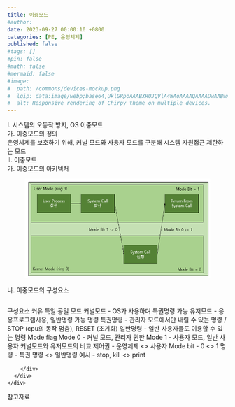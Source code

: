 ```yaml
---
title: 이중모드
#author: 
date: 2023-09-27 00:00:10 +0800
categories: [PE, 운영체제]
published: false
#tags: []
#pin: false
#math: false
#mermaid: false
#image:
#  path: /commons/devices-mockup.png
#  lqip: data:image/webp;base64,UklGRpoAAABXRUJQVlA4WAoAAAAQAAAADwAABwAAQUxQSDIAAAARL0AmbZurmr57yyIiqE8oiG0bejIYEQTgqiDA9vqnsUSI6H+oAERp2HZ65qP/VIAWAFZQOCBCAAAA8AEAnQEqEAAIAAVAfCWkAALp8sF8rgRgAP7o9FDvMCkMde9PK7euH5M1m6VWoDXf2FkP3BqV0ZYbO6NA/VFIAAAA
#  alt: Responsive rendering of Chirpy theme on multiple devices.
---
```


<div class="post-wrap">
  <div class="para">
    <div class="para-title">
      I. 시스템의 오동작 방지, OS 이중모드
    </div>
    <div class="para-cntnt">
      <div class="para">
        <div class="para-title">
          가. 이중모드의 정의
        </div>
        <div class="para-cntnt">
            운영체제를 보호하기 위해, 커널 모드와 사용자 모드를 구분해 시스템 자원접근 제한하는 모드
        </div>
      </div>
    </div>
  </div>
  
  <div class="para">
    <div class="para-title">
      II. 이중모드
    </div>
    <div class="para-cntnt">
      <div class="para">
        <div class="para-title">
          가. 이중모드의 아키텍처
        </div>
        <div class="para-cntnt">
          <figure class="post-figure">
            <img src="/assets/img/posts/이중모드.png" alt="이중모드">
<!--            <figcaption>Source: Unveiling the Metaverse: Exploring Emerging Trends, Multifaceted Perspectives, and Future Challenges</figcaption>-->
          </figure>
        </div>
      </div>
      <div class="para">
        <div class="para-title">
          나. 이중모드의 구성요소
        </div>
        <div class="para-cntnt">
          <table class="post-table">
          </table>
          구성요소 커유 특일 공일
  모드
    커널모드 - OS가 사용하며 특권명령 가능
    유저모드 - 응용프로그램사용, 일반명령 가능
  명령
    특권명령 - 관리자 모드에서만 내릴 수 있는 명령 / STOP (cpu의 동작 멈춤), RESET (초기화)
    일반명령 - 일반 사용자들도 이용할 수 있는 명령
  Mode flag
    Mode 0 - 커널 모드, 관리자 권한 
    Mode 1 - 사용자 모드, 일반 사용자
커널모드와 유저모드의 비교
  제어권 - 운영체제 &lt;&gt; 사용자
  Mode bit - 0 &lt;&gt; 1
  명령 - 특권 명령 &lt;&gt; 일반명령
  예시 - stop, kill &lt;&gt; print

        </div>
      </div>
    </div>
  </div>

  <div class="refr-wrap">
    <div class="refr-title">
        참고자료
    </div>
    <ol class="refr-list">
    <!--    <li>(나현식, 최대선) <a target="_blank" href="https://scienceon.kisti.re.kr/commons/util/originalView.do?cn=JAKO202225948430499&oCn=JAKO202225948430499&dbt=JAKO&journal=NJOU00291864">메타버스 보안 위협 요소 및 대응 방안 검토</a></li>-->
    <!--    <li>(M. Uddin, S. Manickam, H. Ullah, M. Obaidat and A. Dandoush) <a target="_blank" href="https://ieeexplore.ieee.org/abstract/document/10138386">Unveiling the Metaverse: Exploring Emerging Trends, Multifaceted Perspectives, and Future Challenges</a></li>-->
    </ol>
  </div>
</div>
